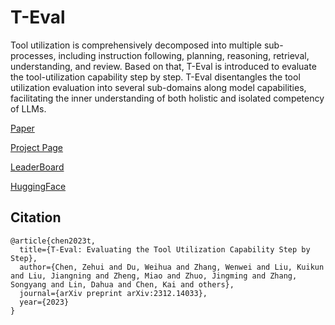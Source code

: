 # T-Eval

Tool utilization is comprehensively decomposed into multiple sub-processes, including instruction following, planning, reasoning, retrieval, understanding, and review. Based on that, T-Eval is introduced to evaluate the tool-utilization capability step by step. T-Eval disentangles the tool utilization evaluation into several sub-domains along model capabilities, facilitating the inner understanding of both holistic and isolated competency of LLMs.

[Paper](https://arxiv.org/abs/2312.14033)

[Project Page](https://open-compass.github.io/T-Eval/)

[LeaderBoard](https://open-compass.github.io/T-Eval/leaderboard.html)

[HuggingFace](https://huggingface.co/datasets/lovesnowbest/T-Eval)

## Citation

```
@article{chen2023t,
  title={T-Eval: Evaluating the Tool Utilization Capability Step by Step},
  author={Chen, Zehui and Du, Weihua and Zhang, Wenwei and Liu, Kuikun and Liu, Jiangning and Zheng, Miao and Zhuo, Jingming and Zhang, Songyang and Lin, Dahua and Chen, Kai and others},
  journal={arXiv preprint arXiv:2312.14033},
  year={2023}
}
```
